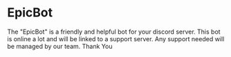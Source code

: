 # EpicBot
The "EpicBot" is a friendly and helpful bot for your discord server. This bot is online a lot and will be linked to a support server. Any support needed will be managed by our team. Thank You
